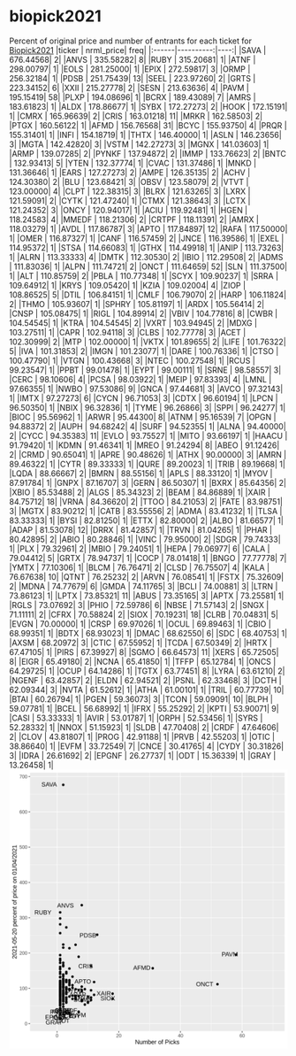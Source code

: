 # biopick2021
Percent of original price and number of entrants for each ticket for [Biopick2021](https://twitter.com/hashtag/Biopick2021)
|ticker | nrml_price| freq|
|:------|----------:|----:|
|SAVA   |  676.44568|    2|
|ANVS   |  335.58282|    8|
|RUBY   |  315.20681|    1|
|ATNF   |  298.00797|    1|
|EOLS   |  281.25000|    1|
|EPIX   |  272.59817|    3|
|ORMP   |  256.32184|    1|
|PDSB   |  251.75439|   13|
|SEEL   |  223.97260|    2|
|GRTS   |  223.34152|    6|
|XXII   |  215.27778|    2|
|SESN   |  213.63636|    4|
|PAVM   |  195.15419|   58|
|PLXP   |  194.08696|    1|
|BCRX   |  189.43089|    7|
|AMRS   |  183.61823|    1|
|ALDX   |  178.86677|    1|
|SYBX   |  172.27273|    2|
|HOOK   |  172.15191|    1|
|CMRX   |  165.96639|    2|
|CRIS   |  163.01218|   11|
|MRKR   |  162.58503|    2|
|PTGX   |  160.56122|    1|
|AFMD   |  156.76568|   31|
|BCYC   |  155.93750|    4|
|PRQR   |  155.31401|    1|
|INFI   |  154.18719|    1|
|THTX   |  146.40000|    1|
|ASLN   |  146.23656|    3|
|MGTA   |  142.42820|    3|
|VSTM   |  142.27273|    3|
|MGNX   |  141.03603|    1|
|ARMP   |  139.07285|    2|
|PYNKF  |  137.94872|    2|
|IMMP   |  133.76623|    2|
|BNTC   |  132.93413|    5|
|YTEN   |  132.37774|    1|
|CVAC   |  131.37486|    1|
|MNKD   |  131.36646|    1|
|EARS   |  127.27273|    2|
|AMPE   |  126.35135|    2|
|ACHV   |  124.30380|    2|
|BLU    |  123.68421|    3|
|OBSV   |  123.58079|    2|
|VTVT   |  123.00000|    4|
|CLPT   |  122.38315|    3|
|BLRX   |  121.63265|    3|
|LXRX   |  121.59091|    2|
|CYTK   |  121.47240|    1|
|CTMX   |  121.38643|    3|
|LCTX   |  121.24352|    3|
|ONCY   |  120.94017|    1|
|ACIU   |  119.92481|    1|
|HGEN   |  118.24583|    4|
|MMEDF  |  118.21306|    2|
|CRTPF  |  118.11391|    2|
|AMRX   |  118.03279|    1|
|AVDL   |  117.86787|    3|
|APTO   |  117.84897|   12|
|RAFA   |  117.50000|    1|
|OMER   |  116.87327|    1|
|CANF   |  116.57459|    2|
|JNCE   |  116.39586|    1|
|EXEL   |  114.95372|    1|
|STSA   |  114.66083|    1|
|GTHX   |  114.49918|    1|
|ANIP   |  113.73263|    1|
|ALRN   |  113.33333|    4|
|DMTK   |  112.30530|    2|
|IBIO   |  112.29508|    2|
|ADMS   |  111.83036|    1|
|ALPN   |  111.74721|    2|
|ONCT   |  111.64659|   52|
|SLN    |  111.37500|    1|
|ALT    |  110.85759|    2|
|PBLA   |  110.77348|    1|
|SCYX   |  109.90237|    1|
|SRRA   |  109.64912|    1|
|KRYS   |  109.05420|    1|
|KZIA   |  109.02004|    4|
|ZIOP   |  108.86525|    5|
|DTIL   |  106.84151|    1|
|CMLF   |  106.79070|    2|
|HARP   |  106.11824|    2|
|THMO   |  105.93607|    1|
|SPHRY  |  105.81197|    1|
|ARDX   |  105.56414|    2|
|CNSP   |  105.08475|    1|
|RIGL   |  104.89914|    2|
|VBIV   |  104.77816|    8|
|CWBR   |  104.54545|    1|
|KTRA   |  104.54545|    2|
|VXRT   |  103.94945|    2|
|MDXG   |  103.27511|    1|
|CAPR   |  102.94118|    3|
|CLBS   |  102.77778|    3|
|ACET   |  102.30999|    2|
|MTP    |  102.00000|    1|
|VKTX   |  101.89655|    2|
|LIFE   |  101.76322|    5|
|IVA    |  101.31853|    2|
|IMGN   |  101.23077|    1|
|DARE   |  100.76336|    1|
|CTSO   |  100.47790|    1|
|VTGN   |  100.43668|    3|
|NTEC   |  100.27548|    1|
|RCUS   |   99.23547|    1|
|PPBT   |   99.01478|    1|
|EYPT   |   99.00111|    1|
|SRNE   |   98.58557|    3|
|CERC   |   98.10606|    4|
|PCSA   |   98.03922|    1|
|MEIP   |   97.83393|    4|
|LMNL   |   97.66355|    1|
|NWBO   |   97.53086|    9|
|GNCA   |   97.44681|    3|
|AVCO   |   97.32143|    1|
|IMTX   |   97.27273|    6|
|CYCN   |   96.71053|    3|
|CDTX   |   96.60194|    1|
|LPCN   |   96.50350|    1|
|NBIX   |   96.32836|    1|
|TYME   |   96.26866|    3|
|SPPI   |   96.24277|    1|
|BIOC   |   95.56962|    1|
|ARWR   |   95.44300|    8|
|ATNM   |   95.16539|    7|
|OPGN   |   94.88372|    2|
|AUPH   |   94.68242|    4|
|SURF   |   94.52355|    1|
|ALNA   |   94.40000|    2|
|CYCC   |   94.35383|   11|
|EVLO   |   93.75527|    1|
|MITO   |   93.66197|    1|
|HAACU  |   91.79420|    1|
|KDMN   |   91.46341|    1|
|MREO   |   91.24294|    8|
|ABEO   |   91.12426|    2|
|CRMD   |   90.65041|    1|
|APRE   |   90.48626|    1|
|ATHX   |   90.00000|    3|
|AMRN   |   89.46322|    1|
|CYTR   |   89.33333|    1|
|QURE   |   89.20023|    1|
|TRIB   |   89.19668|    1|
|LQDA   |   88.66667|    2|
|BMRN   |   88.55156|    1|
|APLS   |   88.33120|    1|
|MYOV   |   87.91784|    1|
|GNPX   |   87.16707|    3|
|GERN   |   86.50307|    1|
|BXRX   |   85.64356|    2|
|XBIO   |   85.53488|    2|
|ALGS   |   85.34323|    2|
|BEAM   |   84.86889|    1|
|XAIR   |   84.75712|   18|
|VRNA   |   84.36620|    2|
|TTOO   |   84.21053|    2|
|FATE   |   83.98751|    3|
|MGTX   |   83.90212|    1|
|CATB   |   83.55556|    2|
|ADMA   |   83.41232|    1|
|TLSA   |   83.33333|    1|
|BYSI   |   82.81250|    1|
|ETTX   |   82.80000|    2|
|ALBO   |   81.66577|    1|
|ADAP   |   81.53078|   12|
|DRRX   |   81.42857|    1|
|TRVN   |   81.04265|    1|
|PHAR   |   80.42895|    2|
|ABIO   |   80.28846|    1|
|VINC   |   79.95000|    2|
|SDGR   |   79.74333|    1|
|PLX    |   79.32961|    2|
|MBIO   |   79.24051|    1|
|HEPA   |   79.06977|    6|
|CALA   |   79.04412|    5|
|GRTX   |   78.94737|    1|
|COCP   |   78.01418|    1|
|BNGO   |   77.77778|    7|
|YMTX   |   77.10306|    1|
|BLCM   |   76.76471|    2|
|CLSD   |   76.75507|    4|
|KALA   |   76.67638|   10|
|QTNT   |   76.25232|    2|
|ARVN   |   76.08541|    1|
|FSTX   |   75.32609|    2|
|MDNA   |   74.77679|    6|
|GMDA   |   74.11765|    3|
|BCLI   |   74.00881|    3|
|LTRN   |   73.86123|    1|
|LPTX   |   73.85321|   11|
|ABUS   |   73.35165|    3|
|APTX   |   73.25581|    1|
|RGLS   |   73.07692|    3|
|PHIO   |   72.59786|    6|
|NBSE   |   71.57143|    2|
|SNGX   |   71.11111|    2|
|CFRX   |   70.58824|    2|
|SIOX   |   70.19231|   18|
|CLRB   |   70.04831|    5|
|EVGN   |   70.00000|    1|
|CRSP   |   69.97026|    1|
|OCUL   |   69.89463|    1|
|CBIO   |   68.99351|    1|
|BDTX   |   68.93023|    1|
|DMAC   |   68.62550|    6|
|SDC    |   68.40753|    1|
|AXSM   |   68.20972|    3|
|CTIC   |   67.55952|    1|
|TCDA   |   67.50349|    2|
|HRTX   |   67.47105|    1|
|PIRS   |   67.39927|    8|
|SGMO   |   66.64573|   11|
|XERS   |   65.72505|    8|
|EIGR   |   65.49180|    2|
|NCNA   |   65.41850|    1|
|TFFP   |   65.12784|    1|
|ONCS   |   64.29725|    1|
|OCUP   |   64.14286|    1|
|TGTX   |   63.77451|    8|
|LYRA   |   63.61210|    2|
|NGENF  |   63.42857|    2|
|ELDN   |   62.94521|    2|
|PSNL   |   62.33468|    3|
|DCTH   |   62.09344|    3|
|NVTA   |   61.52612|    1|
|ATHA   |   61.00101|    1|
|TRIL   |   60.77739|   10|
|BTAI   |   60.26794|    1|
|PGEN   |   59.36073|    3|
|TCON   |   59.09091|   10|
|BLPH   |   59.07781|    1|
|BCEL   |   56.68992|    1|
|IFRX   |   55.25292|    2|
|KPTI   |   53.90071|    9|
|CASI   |   53.33333|    1|
|AVIR   |   53.01787|    1|
|ORPH   |   52.53456|    1|
|SYRS   |   52.28332|    1|
|NNOX   |   51.15923|    1|
|SLDB   |   47.70408|    2|
|CRDF   |   47.64606|    2|
|CLOV   |   43.81807|    1|
|PROG   |   42.91188|    1|
|PRVB   |   42.55203|    1|
|OTIC   |   38.86640|    1|
|EVFM   |   33.72549|    7|
|CNCE   |   30.41765|    4|
|CYDY   |   30.31826|    3|
|IDRA   |   26.61692|    2|
|EPGNF  |   26.27737|    1|
|ODT    |   15.36339|    1|
|GRAY   |   13.26458|    1|
![retvspicks](biopicks.png?raw=true)
